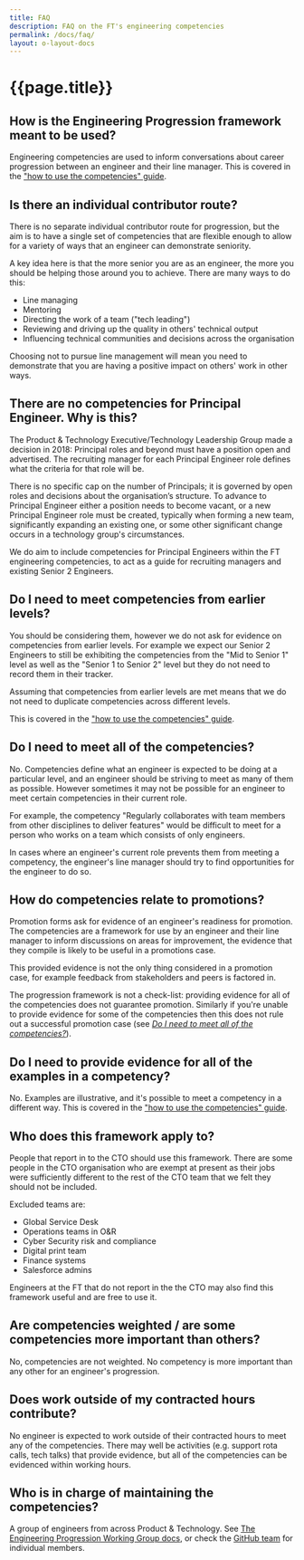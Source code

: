 ```yaml
---
title: FAQ
description: FAQ on the FT's engineering competencies
permalink: /docs/faq/
layout: o-layout-docs
---
```


# {{page.title}}

## How is the Engineering Progression framework meant to be used?

Engineering competencies are used to inform conversations about career
progression between an engineer and their line manager. This is covered
in the ["how to use the competencies" guide](/competencies/how-to-use).

## Is there an individual contributor route?

There is no separate individual contributor route for progression, but the aim
is to have a single set of competencies that are flexible enough to allow for
a variety of ways that an engineer can demonstrate seniority.

A key idea here is that the more senior you are as an engineer, the more you
should be helping those around you to achieve. There are many ways to do
this:
- Line managing
- Mentoring
- Directing the work of a team ("tech leading")
- Reviewing and driving up the quality in others' technical output
- Influencing technical communities and decisions across the organisation

Choosing not to pursue line management will mean you need to demonstrate
that you are having a positive impact on others' work in other ways.

## There are no competencies for Principal Engineer. Why is this?

The Product & Technology Executive/Technology Leadership Group made a decision
in 2018: Principal roles and beyond must have a position open and advertised. The
recruiting manager for each Principal Engineer role defines what the criteria
for that role will be.

There is no specific cap on the number of Principals; it is governed by open roles
and decisions about the organisation’s structure. To advance to Principal Engineer
either a position needs to become vacant, or a new Principal Engineer role must be
created, typically when forming a new team, significantly expanding an existing one,
or some other significant change occurs in a technology group's circumstances.

We do aim to include competencies for Principal Engineers within
the FT engineering competencies, to act as a guide for recruiting managers and
existing Senior 2 Engineers.

## Do I need to meet competencies from earlier levels?

You should be considering them, however we do not ask for evidence on competencies from earlier levels. For example we expect our Senior 2 Engineers to still be exhibiting the competencies from the "Mid to Senior 1" level as well as the "Senior 1 to Senior 2" level but they do not need to record them in their tracker.

Assuming that competencies from earlier levels are met means that we do not need to duplicate competencies across different levels.

This is covered in the ["how to use the competencies" guide](/competencies/how-to-use/).

## Do I need to meet all of the competencies?

No. Competencies define what an engineer is expected to be doing at a particular level, and an engineer should be striving to meet as many of them as possible. However sometimes it may not be possible for an engineer to meet certain competencies in their current role.

For example, the competency "Regularly collaborates with team members from other disciplines to deliver features" would be difficult to meet for a person who works on a team which consists of only engineers.

In cases where an engineer's current role prevents them from meeting a competency, the engineer's line manager should try to find opportunities for the engineer to do so.

## How do competencies relate to promotions?

Promotion forms ask for evidence of an engineer's readiness for promotion. The competencies are a framework for use by an engineer and their line manager to inform discussions on areas for improvement, the evidence that they compile is likely to be useful in a promotions case.

This provided evidence is not the only thing considered in a promotion case, for example feedback from stakeholders and peers is factored in.

The progression framework is not a check-list: providing evidence for all of the competencies does not guarantee promotion. Similarly if you're unable to provide evidence for some of the competencies then this does not rule out a successful promotion case (see [_Do I need to meet all of the competencies?_](#do-i-need-to-meet-all-of-the-competencies)).

## Do I need to provide evidence for all of the examples in a competency?

No. Examples are illustrative, and it's possible to meet a competency in a different way. This is covered in the ["how to use the competencies" guide](/competencies/how-to-use/).

## Who does this framework apply to?

People that report in to the CTO should use this framework. There are some people in the CTO organisation who are exempt at present as their jobs were sufficiently different to the rest of the CTO team that we felt they should not be included.

Excluded teams are:

* Global Service Desk
* Operations teams in O&R
* Cyber Security risk and compliance
* Digital print team
* Finance systems
* Salesforce admins

Engineers at the FT that do not report in the the CTO may also find this framework useful and are free to use it.

## Are competencies weighted / are some competencies more important than others?

No, competencies are not weighted. No competency is more important than any other for an engineer's progression.

## Does work outside of my contracted hours contribute?

No engineer is expected to work outside of their contracted hours to meet any of the competencies.  There may well be activities (e.g. support rota calls, tech talks) that provide evidence, but all of the competencies can be evidenced within working hours.

## Who is in charge of maintaining the competencies?

A group of engineers from across Product &amp; Technology. See [The Engineering Progression Working Group docs](/docs/working-group/), or check the [GitHub team](https://github.com/orgs/Financial-Times/teams/engineering-progression-working-group/members) for individual members.
